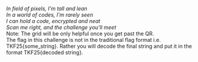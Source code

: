 _In field of pixels, I'm tall and lean </br>In a world of codes, I'm rarely seen </br>I can hold a code, encrypted and neat</br> Scan me right, and the challenge you’ll meet_</br>
Note: The grid will be only helpful once you get past the QR.</br> The flag in this challenge is not in the traditional flag format i.e. TKF25{some_string}. Rather you will decode the final string and put it in the format TKF25{decoded string}.
